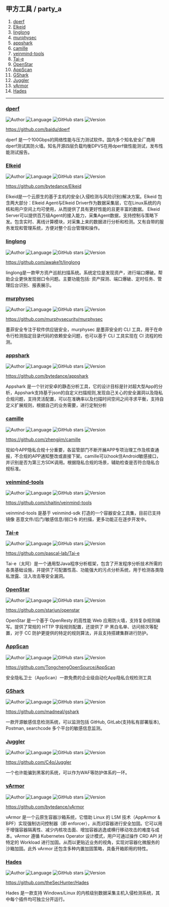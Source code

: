 ## 甲方工具 / party_a

1. [dperf](#dperf)
2. [Elkeid](#elkeid)
3. [linglong](#linglong)
4. [murphysec](#murphysec)
5. [appshark](#appshark)
6. [camille](#camille)
7. [veinmind-tools](#veinmind-tools)
8. [Tai-e](#tai-e)
9. [OpenStar](#openstar)
10. [AppScan](#appscan)
11. [GShark](#gshark)
12. [Juggler](#juggler)
13. [vArmor](#varmor)
14. [Hades](#hades)

----------------------------------------

### [dperf](detail/dperf.md)
![Author](https://img.shields.io/badge/Author-Benjamin-orange)
![Language](https://img.shields.io/badge/Language-C-blue)
![GitHub stars](https://img.shields.io/github/stars/baidu/dperf.svg?style=flat&logo=github)
![Version](https://img.shields.io/badge/Version-V1.8.0-red)

<https://github.com/baidu/dperf>

dperf 是一个100Gbps的网络性能与压力测试软件。国内多个知名安全厂商用dperf测试其防火墙。知名开源四层负载均衡DPVS在用dperf做性能测试，发布性能测试报告。

### [Elkeid](detail/Elkeid.md)
![Author](https://img.shields.io/badge/Author-bytedance-orange)
![Language](https://img.shields.io/badge/Language-C/Golang-blue)
![GitHub stars](https://img.shields.io/github/stars/bytedance/Elkeid.svg?style=flat&logo=github)
![Version](https://img.shields.io/badge/Version-V1.0.0-red)

<https://github.com/bytedance/Elkeid>

Elkeid是一个云原生的基于主机的安全(入侵检测与风险识别)解决方案。Elkeid 包含两大部分：Elkeid Agent与Elkeid Driver作为数据采集层，它在Linux系统的内核和用户空间上均可使用，从而提供了具有更好性能的且更丰富的数据。 Elkeid Server可以提供百万级Agent的接入能力，采集Agent数据，支持控制与策略下发。包含实时、离线计算模块，对采集上来的数据进行分析和检测。又有自带的服务发现和管理系统，方便对整个后台管理和操作。

### [linglong](detail/linglong.md)
![Author](https://img.shields.io/badge/Author-awake1t-orange)
![Language](https://img.shields.io/badge/Language-Golang-blue)
![GitHub stars](https://img.shields.io/github/stars/awake1t/linglong.svg?style=flat&logo=github)
![Version](https://img.shields.io/badge/Version-V1.0.0-red)

<https://github.com/awake1t/linglong>

linglong是一款甲方资产巡航扫描系统。系统定位是发现资产，进行端口爆破。帮助企业更快发现弱口令问题。主要功能包括: 资产探测、端口爆破、定时任务、管理后台识别、报表展示。

### [murphysec](detail/murphysec.md)
![Author](https://img.shields.io/badge/Author-murphysecurity-orange)
![Language](https://img.shields.io/badge/Language-Golang-blue)
![GitHub stars](https://img.shields.io/github/stars/murphysecurity/murphysec.svg?style=flat&logo=github)
![Version](https://img.shields.io/badge/Version-V1.10.0-red)

<https://github.com/murphysecurity/murphysec>

墨菲安全专注于软件供应链安全，murphysec 是墨菲安全的 CLI 工具，用于在命令行检测指定目录代码的依赖安全问题，也可以基于 CLI 工具实现在 CI 流程的检测。

### [appshark](detail/appshark.md)
![Author](https://img.shields.io/badge/Author-bytedance-orange)
![Language](https://img.shields.io/badge/Language-Kotlin-blue)
![GitHub stars](https://img.shields.io/github/stars/bytedance/appshark.svg?style=flat&logo=github)
![Version](https://img.shields.io/badge/Version-V0.1.2-red)

<https://github.com/bytedance/appshark>

Appshark 是一个针对安卓的静态分析工具，它的设计目标是针对超大型App的分析，Appshark支持基于json的自定义扫描规则,发现自己关心的安全漏洞以及隐私合规问题，支持灵活配置，可以在准确率以及扫描时间空间之间寻求平衡，支持自定义扩展规则，根据自己的业务需要，进行定制分析

### [camille](detail/camille.md)
![Author](https://img.shields.io/badge/Author-zhengjim-orange)
![Language](https://img.shields.io/badge/Language-Python-blue)
![GitHub stars](https://img.shields.io/github/stars/zhengjim/camille.svg?style=flat&logo=github)
![Version](https://img.shields.io/badge/Version-V0.0.1-red)

<https://github.com/zhengjim/camille>

现如今APP隐私合规十分重要，各监管部门不断开展APP专项治理工作及核查通报，不合规的APP通知整改或直接下架。camille可以hook住Android敏感接口，并识别是否为第三方SDK调用。根据隐私合规的场景，辅助检查是否符合隐私合规标准。

### [veinmind-tools](detail/veinmind-tools.md)
![Author](https://img.shields.io/badge/Author-长亭科技-orange)
![Language](https://img.shields.io/badge/Language-Golang/Python-blue)
![GitHub stars](https://img.shields.io/github/stars/chaitin/veinmind-tools.svg?style=flat&logo=github)
![Version](https://img.shields.io/badge/Version-V2.1.5-red)

<https://github.com/chaitin/veinmind-tools>

veinmind-tools 是基于 veinmind-sdk 打造的一个容器安全工具集，目前已支持镜像 恶意文件/后门/敏感信息/弱口令 的扫描，更多功能正在逐步开发中。

### [Tai-e](detail/Tai-e.md)
![Author](https://img.shields.io/badge/Author-pascal_lab-orange)
![Language](https://img.shields.io/badge/Language-Java-blue)
![GitHub stars](https://img.shields.io/github/stars/pascal-lab/Tai-e.svg?style=flat&logo=github)
![Version](https://img.shields.io/badge/Version-V0.5.1-red)

<https://github.com/pascal-lab/Tai-e>

Tai-e（太阿）是一个通用型Java程序分析框架，包含了开发程序分析技术所需的各类基础设施，并提供了可配置性高、功能强大的污点分析系统，用于检测各类隐私泄露、注入攻击等安全漏洞。

### [OpenStar](detail/OpenStar.md)
![Author](https://img.shields.io/badge/Author-starjun-orange)
![Language](https://img.shields.io/badge/Language-JS/Python-blue)
![GitHub stars](https://img.shields.io/github/stars/starjun/openstar.svg?style=flat&logo=github)
![Version](https://img.shields.io/badge/Version-V1.0.0-red)

<https://github.com/starjun/openstar>

OpenStar 是一个基于 OpenResty 的高性能 Web 应用防火墙，支持复杂规则编写。提供了常规的 HTTP 字段规则配置，还提供了 IP 黑白名单、访问频次等配置，对于 CC 防护更提供的特定的规则算法，并且支持搭建集群进行防护。

### [AppScan](detail/AppScan.md)
![Author](https://img.shields.io/badge/Author-TongchengOpenSource-orange)
![Language](https://img.shields.io/badge/Language-Python-blue)
![GitHub stars](https://img.shields.io/github/stars/TongchengOpenSource/AppScan.svg?style=flat&logo=github)
![Version](https://img.shields.io/badge/Version-V2.1.5-red)

<https://github.com/TongchengOpenSource/AppScan>

安全隐私卫士（AppScan）一款免费的企业级自动化App隐私合规检测工具

### [GShark](detail/gshark.md)
![Author](https://img.shields.io/badge/Author-madneal-orange)
![Language](https://img.shields.io/badge/Language-Golang-blue)
![GitHub stars](https://img.shields.io/github/stars/madneal/gshark.svg?style=flat&logo=github)
![Version](https://img.shields.io/badge/Version-V1.6.2-red)

<https://github.com/madneal/gshark>

一款开源敏感信息检测系统，可以监测包括 GitHub, GitLab(支持私有部署版本), Postman, searchcode 多个平台的敏感信息监测。

### [Juggler](detail/Juggler.md)
![Author](https://img.shields.io/badge/Author-C4o-orange)
![Language](https://img.shields.io/badge/Language-Golang-blue)
![GitHub stars](https://img.shields.io/github/stars/C4o/Juggler.svg?style=flat&logo=github)
![Version](https://img.shields.io/badge/Version-V1.0.0-red)

<https://github.com/C4o/Juggler>

一个也许能骗到黑客的系统，可以作为WAF等防护体系的一环。

### [vArmor](detail/vArmor.md)
![Author](https://img.shields.io/badge/Author-bytedance-orange)
![Language](https://img.shields.io/badge/Language-Golang-blue)
![GitHub stars](https://img.shields.io/github/stars/bytedance/vArmor.svg?style=flat&logo=github)
![Version](https://img.shields.io/badge/Version-V0.7.1-red)

<https://github.com/bytedance/vArmor>

vArmor 是一个云原生容器沙箱系统，它借助 Linux 的 LSM 技术（AppArmor & BPF）实现强制访问控制器（即 enforcer），从而对容器进行安全加固。它可以用于增强容器隔离性、减少内核攻击面、增加容器逃逸或横行移动攻击的难度与成本。vArmor 遵循 Kubernetes Operator 设计模式，用户可通过操作 CRD API 对特定的 Workload 进行加固。从而以更贴近业务的视角，实现对容器化微服务的沙箱加固。此外 vArmor 还包含多种内置加固策略，具备开箱即用的特性。

### [Hades](detail/Hades.md)
![Author](https://img.shields.io/badge/Author-theSecHunter-orange)
![Language](https://img.shields.io/badge/Language-Golang&C++&C-blue)
![GitHub stars](https://img.shields.io/github/stars/theSecHunter/Hades.svg?style=flat&logo=github)
![Version](https://img.shields.io/badge/Version-V1.1.0-red)

<https://github.com/theSecHunter/Hades>

Hades 是一款支持 Windows/Linux 的内核级别数据采集主机入侵检测系统，其中每个插件均可独立分开运行。

